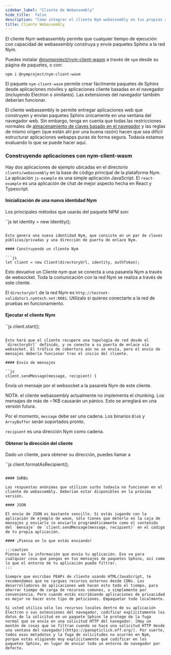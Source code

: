 ```yaml
---
sidebar_label: "Cliente de Webassembly"
hide_title:  false
description: "Cómo integrar el cliente Nym webassembly en tus propias aplicaciones para permitir una fuerte privacidad a tus usuarios"
title: Cliente Webassembly
---
```


 

El cliente Nym webassembly permite que cualquier tiempo de ejecución con capacidad de webassembly construya y envíe paquetes Sphinx a la red Nym.

Puedes instalar [@nymproject/nym-client-wasm](https://www.npmjs.com/package/@nymproject/nym-client-wasm) a través de `npm` desde su página de paquetes, o con:

```
npm i @nymproject/nym-client-wasm
```

El paquete `nym-client-wasm` permite crear fácilmente paquetes de Sphinx desde aplicaciones móviles y aplicaciones cliente basadas en el navegador (incluyendo Electron o similares). Las extensiones del navegador también deberían funcionar.

El cliente webassembly le permite entregar aplicaciones web que construyen y envían paquetes Sphinx únicamente en una ventana del navegador web. Sin embargo, tenga en cuenta que todas las restricciones normales de [almacenamiento de claves basado en el navegador](https://pomcor.com/2017/06/02/keys-in-browser/) y las reglas de mismo origen (que están ahí por una buena razón) hacen que sea difícil estructurar aplicaciones webapps puras de forma segura. Todavía estamos evaluando lo que se puede hacer aquí.

### Construyendo aplicaciones con nym-client-wasm

Hay dos aplicaciones de ejemplo ubicadas en el directorio `clients/webassembly` en la base de código principal de la plataforma Nym. La aplicación `js-example` es una simple aplicación JavaScript. El `react-example` es una aplicación de chat de mejor aspecto hecha en React y Typescript.

#### Inicialización de una nueva identidad Nym

Los principales métodos que usarás del paquete NPM son:

``js
let identity = new Identity();
```

Esto genera una nueva identidad Nym, que consiste en un par de claves públicas/privadas y una dirección de puerta de enlace Nym.

#### Construyendo un cliente Nym

```js
let client = new Client(directoryUrl, identity, authToken);
```

Esto devuelve un Cliente nym que se conecta a una pasarela Nym a través de websocket. Toda la comunicación con la red Nym se realiza a través de este cliente.

El `directoryUrl` de la red Nym es `http://testnet-validator1.nymtech.net:8081`. Utilízalo si quieres conectarte a la red de pruebas en funcionamiento.

#### Ejecutar el cliente Nym

``js
client.start();
```

Esto hará que el cliente recupere una topología de red desde el `directoryUrl` definido, y se conecte a su puerta de enlace vía websocket. El tráfico de cobertura aún no se envía, pero el envío de mensajes debería funcionar tras el inicio del cliente.

#### Envío de mensajes

``js
client.sendMessage(message, recipient) {
```

Envía un mensaje por el websocket a la pasarela Nym de este cliente.

NOTA: el cliente webassembly actualmente no implementa el chunking. Los mensajes de más de ~1KB causarán un pánico. Esto se arreglará en una versión futura.

Por el momento, `message` debe ser una cadena. Los binarios `Blob` y `ArrayBuffer`
serán soportados pronto.

`recipient` es una dirección Nym como cadena.

#### Obtener la dirección del cliente

Dado un cliente, para obtener su dirección, puedes llamar a

``js
client.formatAsRecipient();
```

#### SURBs

Las respuestas anónimas que utilizan surbs todavía no funcionan en el cliente de webassembly. Deberían estar disponibles en la próxima versión.

#### JSON

El envío de JSON es bastante sencillo. Si estás jugando con la aplicación de ejemplo de wasm, sólo tienes que meterlo en la caja de mensajes y enviarlo (o enviarlo programáticamente como el contenido del `mensaje` de `client.sendMessage(message, recipient)` en el código de tu propia aplicación.

#### ¡Piensa en lo que estás enviando!

:::caution
Piensa en la información que envía tu aplicación. Eso va para cualquier cosa que pongas en tus mensajes de paquetes Sphinx, así como lo que el entorno de tu aplicación pueda filtrar.
:::

Siempre que escribas PEAPs de cliente usando HTML/JavaScript, te recomendamos que no cargues recursos externos desde CDNs. Los desarrolladores de aplicaciones web hacen esto todo el tiempo, para ahorrar tiempo de carga de recursos comunes, o simplemente por conveniencia. Pero cuando estás escribiendo aplicaciones de privacidad es mejor no hacer este tipo de peticiones. Empaquetar todo localmente.

Si usted utiliza sólo los recursos locales dentro de su aplicación Electron o sus extensiones del navegador, codificar explícitamente los datos de la solicitud en un paquete Sphinx le protege de la fuga normal que se envía en una solicitud HTTP del navegador. [Hay un montón de cosas que se filtran cuando se hace una solicitud HTTP desde una ventana del navegador](https://panopticlick.eff.org/). Por suerte, todos esos metadatos y la fuga de solicitudes no ocurren en Nym, porque estás eligiendo muy explícitamente qué codificar en los paquetes Sphinx, en lugar de enviar todo un entorno de navegador por defecto.
